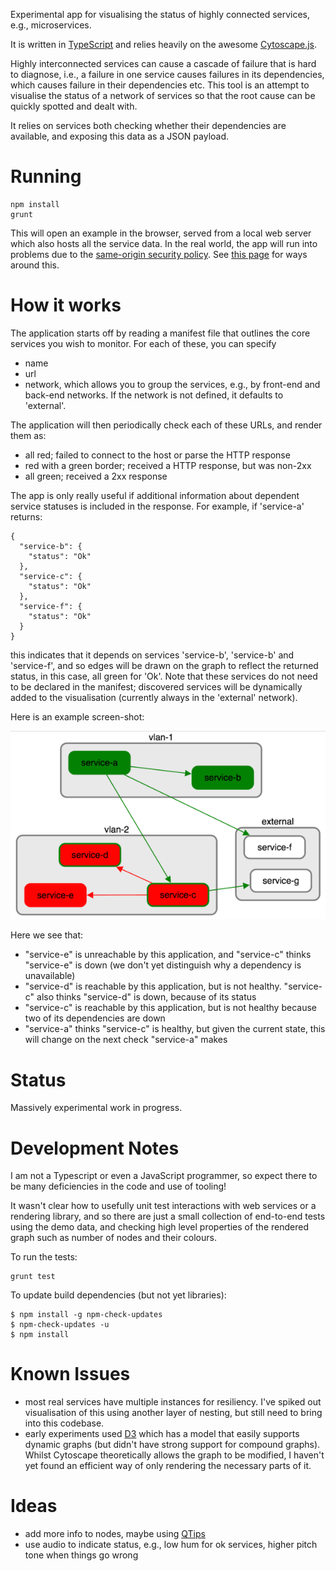 Experimental app for visualising the status of highly connected services, e.g., microservices.

It is written in [TypeScript](http://www.typescriptlang.org/) and relies heavily on the awesome [Cytoscape.js](http://js.cytoscape.org/).

Highly interconnected services can cause a cascade of failure that is hard to diagnose, i.e., a failure in one service causes failures
in its dependencies, which causes failure in their dependencies etc. This tool is an attempt to visualise the status of a network of services
so that the root cause can be quickly spotted and dealt with.

It relies on services both checking whether their dependencies are available, and exposing this data as a JSON payload.

# Running

```
npm install
grunt
```

This will open an example in the browser, served from a local web server which also hosts all the service data. In the real world,
the app will run into problems due to the [same-origin security policy](http://en.wikipedia.org/wiki/Same-origin_policy). See
[this page](https://blog.nraboy.com/2014/08/bypass-cors-errors-testing-apis-locally/) for ways around this.

# How it works

The application starts off by reading a manifest file that outlines the core services you wish to monitor. For each of these,
you can specify
 - name
 - url
 - network, which allows you to group the services, e.g., by front-end and back-end networks. If the network is not defined, it defaults
   to 'external'.

The application will then periodically check each of these URLs, and render them as:
 - all red; failed to connect to the host or parse the HTTP response
 - red with a green border; received a HTTP response, but was non-2xx
 - all green; received a 2xx response

The app is only really useful if additional information about dependent service statuses is included in the response. For example,
if 'service-a' returns:

```
{
  "service-b": {
    "status": "Ok"
  },
  "service-c": {
    "status": "Ok"
  },
  "service-f": {
    "status": "Ok"
  }
}
```

this indicates that it depends on services 'service-b', 'service-b' and 'service-f', and so edges will be drawn on the graph to reflect the returned
status, in this case, all green for 'Ok'. Note that these services do not need to be declared in the manifest; discovered services will
be dynamically added to the visualisation (currently always in the 'external' network).

Here is an example screen-shot:

![Image](example.png)

Here we see that:

 - "service-e" is unreachable by this application, and "service-c" thinks "service-e" is down (we don't yet distinguish why a dependency is
   unavailable)
 - "service-d" is reachable by this application, but is not healthy. "service-c" also thinks "service-d" is down, because of its status
 - "service-c" is reachable by this application, but is not healthy because two of its dependencies are down
 - "service-a" thinks "service-c" is healthy, but given the current state, this will change on the next check "service-a" makes

# Status

Massively experimental work in progress.

# Development Notes

I am not a Typescript or even a JavaScript programmer, so expect there to be many deficiencies in the code and use of tooling!

It wasn't clear how to usefully unit test interactions with web services or a rendering library, and so there are just a small
collection of end-to-end tests using the demo data, and checking high level properties of the rendered graph such as number of nodes
and their colours.

To run the tests:

```
grunt test
```

To update build dependencies (but not yet libraries):

```
$ npm install -g npm-check-updates
$ npm-check-updates -u
$ npm install 
```

# Known Issues
 - most real services have multiple instances for resiliency. I've spiked out visualisation of this using another layer
   of nesting, but still need to bring into this codebase.
 - early experiments used [D3](http://d3js.org/) which has a model that easily supports dynamic graphs (but didn't have strong
   support for compound graphs). Whilst Cytoscape theoretically allows the graph to be modified, I haven't yet found an
   efficient way of only rendering the necessary parts of it.

# Ideas
 - add more info to nodes, maybe using [QTips](https://github.com/cytoscape/cytoscape.js-qtip)
 - use audio to indicate status, e.g., low hum for ok services, higher pitch tone when things go wrong